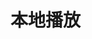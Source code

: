 # 本地播放


<script setup>
import Local from '../.vitepress/components/Local.vue'
</script>

<Local />
